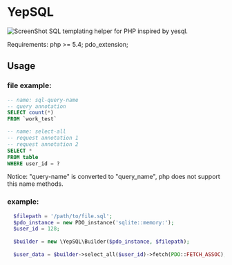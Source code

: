 # YepSQL
![ScreenShot](https://api.travis-ci.org/LionsHead/YepSQL.svg)
SQL templating helper for PHP inspired by yesql.

Requirements: 
  php >= 5.4;
  pdo_extension;
  
## Usage

### file example:
````sql
-- name: sql-query-name
-- query annotation
SELECT count(*)
FROM `work_test`

-- name: select-all
-- request annotation 1
-- request annotation 2
SELECT *
FROM table
WHERE user_id = ?
````

Notice: "query-name" is converted to "query_name", php does not support this name methods.

### example:

````php
  $filepath = '/path/to/file.sql';
  $pdo_instance = new PDO_instance('sqlite::memory:');
  $user_id = 128;
  
  $builder = new \YepSQL\Builder($pdo_instance, $filepath);
  
  $user_data = $builder->select_all($user_id)->fetch(PDO::FETCH_ASSOC);
````
